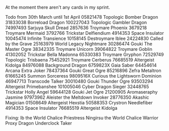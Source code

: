 At the moment there aren't any cards in my sprint.

Todo from 30th March until 1st April
05821478	Topologic Bomber Dragon
31833038	Borreload Dragon
100227043	Topologic Gambler Dragon
74997493	Sarjuya Skull Dread
2857636		Troymare Phoenix
3679218		Troymare Mermaid
3792766		Trickstar Delfiendium
4914353		Space Insulator
10045474	Infinite Transience
10158145	Destroymare Iblee
24224830	Called by the Grave
25163979	World Legacy Nightmare
30286474	Gouki The Master Ogre
38342335	Troymare Unicorn
39064822	Troymare Goblin
41302052	Trickstar Bella Madonna
65330383	Troymare Gryphon
72529749	Topologic Trisbaena
75452921	Troymare Cerberus
76685519	Altergeist Kidolga
84976088	Background Dragon
6759823X	Gaia Saber
64454614	Arcana Extra Joker
78437364	Gouki Great Ogre
85216896	Zefra Metaltron
61665245	Summon Sorceress
9809516X	Curious the Lightsworn Dominion
46947713	Transcode Talker
30010480	Gouki Thunder Ogre
93503294	Altergeist Primebanshee
101005046	Cyber Dragon Sieger
32448765	Trickstar Holly Angel
59644128	Gouki Jet Ogre
21200905	Aromaseraphy Jasmine
97973962	Aleister the Meltdown Invoker
28776350	Akashic Magician
01508649	Altergeist Hexstia
50588353	Crystron Needlefiber
4914353		Space Insulator
76685519	Altergeist Kidolga

Fixing: 
Ib the World Chalice Priestress
Ningirsu the World Chalice Warrior
Proxy Dragon
Underclock Taker